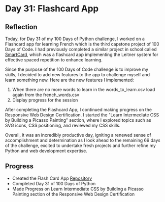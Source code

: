 # Day 31: Flashcard App
## Reflection
  Today, for Day 31 of my 100 Days of Python challenge, I worked on a Flashcard app for learning French which is the third capstone project of 100 Days of Code. I had previously completed a similar project in school called [SmartCard](https://github.com/johnivanpuayap/SmartCards), which was a flashcard app implementing the Leitner system for effective spaced repetition to enhance learning.

  Since the purpose of the 100 Days of Code challenge is to improve my skills, I decided to add new features to the app to challenge myself and learn something new. Here are the new features I implemented:
  1. When there are no more words to learn in the words_to_learn.csv load again from the french_words.csv
  2. Display progress for the session

  After completing the Flashcard App, I continued making progress on the Responsive Web Design Certification. I started the "Learn Intermediate CSS by Building a Picasso Painting" section, where I explored topics such as SVG icons, CSS positioning, and reviewed my CSS skills.

  Overall, it was an incredibly productive day, igniting a renewed sense of accomplishment and determination as I look ahead to the remaining 69 days of the challenge, excited to undertake fresh projects and further refine my Python and web development expertise.

  ## Progress
  - Created the Flash Card App [Repository](https://github.com/johnivanpuayap/FlashcardApp)
  - Completed Day 31 of 100 Days of Python
  - Made Progress on Learn Intermediate CSS by Building a Picasso Painting section of the Responsive Web Design Certification